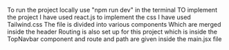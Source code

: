 To run the project locally use "npm run dev" in the terminal
TO implement the project I have used react.js
to implement the css I have used Tailwind.css
The file is divided into various components Which are merged inside the header
Routing is also set up for this project which is inside the TopNavbar component and route and path are given inside the main.jsx file

